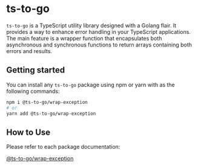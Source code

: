 # ts-to-go

`ts-to-go` is a TypeScript utility library designed with a Golang flair. It provides a way to enhance error handling in your TypeScript applications. The main feature is a wrapper function that encapsulates both asynchronous and synchronous functions to return arrays containing both errors and results.

## Getting started

You can install any `ts-to-go` package using npm or yarn with as the following commands:

```bash
npm i @ts-to-go/wrap-exception
# or
yarn add @ts-to-go/wrap-exception
```

## How to Use

Please refer to each package documentation:

[@ts-to-go/wrap-exception](./packages/wrapException)
